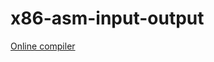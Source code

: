 # x86-asm-input-output
[Online compiler](https://www.tutorialspoint.com/compile_assembly_online.php)
